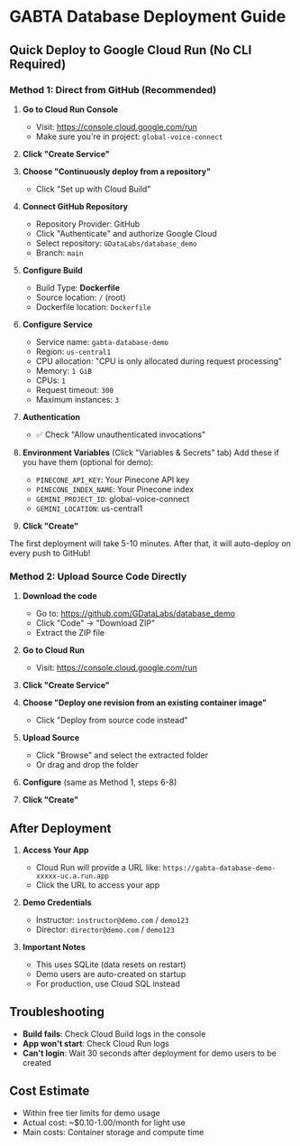 # GABTA Database Deployment Guide

## Quick Deploy to Google Cloud Run (No CLI Required)

### Method 1: Direct from GitHub (Recommended)

1. **Go to Cloud Run Console**
   - Visit: https://console.cloud.google.com/run
   - Make sure you're in project: `global-voice-connect`

2. **Click "Create Service"**

3. **Choose "Continuously deploy from a repository"**
   - Click "Set up with Cloud Build"

4. **Connect GitHub Repository**
   - Repository Provider: GitHub
   - Click "Authenticate" and authorize Google Cloud
   - Select repository: `GDataLabs/database_demo`
   - Branch: `main`

5. **Configure Build**
   - Build Type: **Dockerfile**
   - Source location: `/` (root)
   - Dockerfile location: `Dockerfile`

6. **Configure Service**
   - Service name: `gabta-database-demo`
   - Region: `us-central1`
   - CPU allocation: "CPU is only allocated during request processing"
   - Memory: `1 GiB`
   - CPUs: `1`
   - Request timeout: `300`
   - Maximum instances: `3`

7. **Authentication**
   - ✅ Check "Allow unauthenticated invocations"

8. **Environment Variables** (Click "Variables & Secrets" tab)
   Add these if you have them (optional for demo):
   - `PINECONE_API_KEY`: Your Pinecone API key
   - `PINECONE_INDEX_NAME`: Your Pinecone index
   - `GEMINI_PROJECT_ID`: global-voice-connect
   - `GEMINI_LOCATION`: us-central1

9. **Click "Create"**

The first deployment will take 5-10 minutes. After that, it will auto-deploy on every push to GitHub!

### Method 2: Upload Source Code Directly

1. **Download the code**
   - Go to: https://github.com/GDataLabs/database_demo
   - Click "Code" → "Download ZIP"
   - Extract the ZIP file

2. **Go to Cloud Run**
   - Visit: https://console.cloud.google.com/run

3. **Click "Create Service"**

4. **Choose "Deploy one revision from an existing container image"**
   - Click "Deploy from source code instead"

5. **Upload Source**
   - Click "Browse" and select the extracted folder
   - Or drag and drop the folder

6. **Configure** (same as Method 1, steps 6-8)

7. **Click "Create"**

## After Deployment

1. **Access Your App**
   - Cloud Run will provide a URL like: `https://gabta-database-demo-xxxxx-uc.a.run.app`
   - Click the URL to access your app

2. **Demo Credentials**
   - Instructor: `instructor@demo.com` / `demo123`
   - Director: `director@demo.com` / `demo123`

3. **Important Notes**
   - This uses SQLite (data resets on restart)
   - Demo users are auto-created on startup
   - For production, use Cloud SQL instead

## Troubleshooting

- **Build fails**: Check Cloud Build logs in the console
- **App won't start**: Check Cloud Run logs
- **Can't login**: Wait 30 seconds after deployment for demo users to be created

## Cost Estimate
- Within free tier limits for demo usage
- Actual cost: ~$0.10-1.00/month for light use
- Main costs: Container storage and compute time